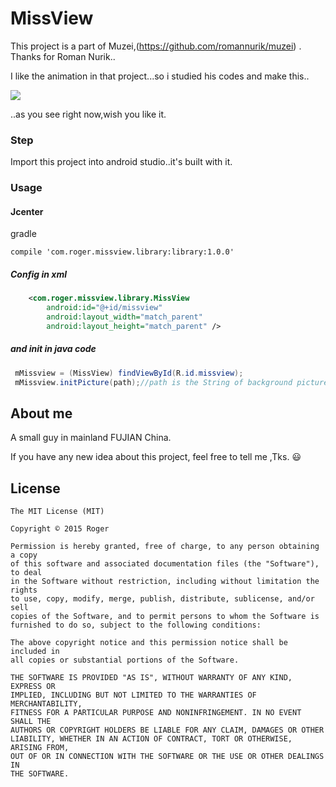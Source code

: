 # MissView
This project is a part of Muzei,(https://github.com/romannurik/muzei) .<br>
Thanks for Roman Nurik..<br>

I like the animation in that project...so i studied his codes and make this..<br>

![](https://github.com/Rogero0o/MissView/raw/master/missview.gif)

..as you see right now,wish you like it.

### Step

Import this project into android studio..it's built with it.

###  Usage

#### Jcenter

gradle
```
compile 'com.roger.missview.library:library:1.0.0'
```

##### Config in xml

```xml
    <com.roger.missview.library.MissView
        android:id="@+id/missview"
        android:layout_width="match_parent"
        android:layout_height="match_parent" />
```

##### and init in java code

```java
 mMissview = (MissView) findViewById(R.id.missview);
 mMissview.initPicture(path);//path is the String of background picture path
```


## About me

A small guy  in mainland FUJIAN China.

If you have any new idea about this project, feel free to tell me ,Tks. :smiley:

## License

	The MIT License (MIT)

	Copyright © 2015 Roger

	Permission is hereby granted, free of charge, to any person obtaining a copy
	of this software and associated documentation files (the "Software"), to deal
	in the Software without restriction, including without limitation the rights
	to use, copy, modify, merge, publish, distribute, sublicense, and/or sell
	copies of the Software, and to permit persons to whom the Software is
	furnished to do so, subject to the following conditions:

	The above copyright notice and this permission notice shall be included in
	all copies or substantial portions of the Software.

	THE SOFTWARE IS PROVIDED "AS IS", WITHOUT WARRANTY OF ANY KIND, EXPRESS OR
	IMPLIED, INCLUDING BUT NOT LIMITED TO THE WARRANTIES OF MERCHANTABILITY,
	FITNESS FOR A PARTICULAR PURPOSE AND NONINFRINGEMENT. IN NO EVENT SHALL THE
	AUTHORS OR COPYRIGHT HOLDERS BE LIABLE FOR ANY CLAIM, DAMAGES OR OTHER
	LIABILITY, WHETHER IN AN ACTION OF CONTRACT, TORT OR OTHERWISE, ARISING FROM,
	OUT OF OR IN CONNECTION WITH THE SOFTWARE OR THE USE OR OTHER DEALINGS IN
	THE SOFTWARE.
